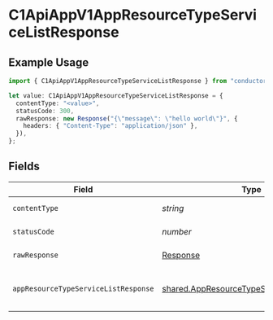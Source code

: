 # C1ApiAppV1AppResourceTypeServiceListResponse

## Example Usage

```typescript
import { C1ApiAppV1AppResourceTypeServiceListResponse } from "conductorone-sdk-typescript/sdk/models/operations";

let value: C1ApiAppV1AppResourceTypeServiceListResponse = {
  contentType: "<value>",
  statusCode: 300,
  rawResponse: new Response("{\"message\": \"hello world\"}", {
    headers: { "Content-Type": "application/json" },
  }),
};
```

## Fields

| Field                                                                                                         | Type                                                                                                          | Required                                                                                                      | Description                                                                                                   |
| ------------------------------------------------------------------------------------------------------------- | ------------------------------------------------------------------------------------------------------------- | ------------------------------------------------------------------------------------------------------------- | ------------------------------------------------------------------------------------------------------------- |
| `contentType`                                                                                                 | *string*                                                                                                      | :heavy_check_mark:                                                                                            | HTTP response content type for this operation                                                                 |
| `statusCode`                                                                                                  | *number*                                                                                                      | :heavy_check_mark:                                                                                            | HTTP response status code for this operation                                                                  |
| `rawResponse`                                                                                                 | [Response](https://developer.mozilla.org/en-US/docs/Web/API/Response)                                         | :heavy_check_mark:                                                                                            | Raw HTTP response; suitable for custom response parsing                                                       |
| `appResourceTypeServiceListResponse`                                                                          | [shared.AppResourceTypeServiceListResponse](../../../sdk/models/shared/appresourcetypeservicelistresponse.md) | :heavy_minus_sign:                                                                                            | The AppResourceTypeServiceListResponse message contains a list of results and a nextPageToken if applicable.  |